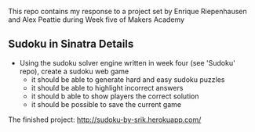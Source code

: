 This repo contains my response to a project set by Enrique Riepenhausen and Alex Peattie during Week five of Makers Academy

Sudoku in Sinatra Details
-------------------------
* Using the sudoku solver engine written in week four (see 'Sudoku' repo), create a sudoku web game
	- it should be able to generate hard and easy sudoku puzzles
	- it should be able to highlight incorrect answers
	- it should b able to show players the correct solution
	- it should be possible to save the current game

The finished project: http://sudoku-by-srik.herokuapp.com/